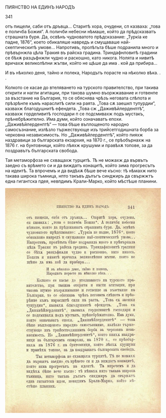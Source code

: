 ﻿ПИЯНСТВО НА ЕДИНЪ НАРОДЪ

341

отъ пищели, саби отъ дръвца... Старитѣ хора, очудени, сп казваха: „това е поличба Божия“. А поличби небесни нѣмаше, който да прѣдсказватъ страшната буря. Да, освѣнъ чудноватото прѣдсказание: „Туркіа ке падне, 1876“, което обикаляше навредъ и смущаваше най-скептическитѣ умове... Напротивъ, пролѣтьта бѣше подранила много и прѣвърнжла цѣла Тракия въ райска градина. Триндафнловитѣ градини се бѣхѫ разцъфнжли чудно и раскошно, като никога. Нолята и нивитѣ вричахж великолѣпни жътви, който не щѣше да има . кой да прибира...

И въ нѣколко деня, тайно и полека, Народътъ порасте на нѣколко вѣка. . .

Колкото се касае до втеляването на турското правителство, при такива открити и нагли агитации, при такова шумно въоржжавание и готвенпе за възстание на България, то се обяснява чрѣзъ неговата слѣпота и прѣзрѣнпе къмъ нараслитѣ сили на раята. „Това сѫ заешкп тупурдии“, казвахж благодушнитѣ ефендета. „Това сж „Даживѣйлерденптѣ“, казвахж горделивитѣ господари п се подсмивахж подъ мустакъ, прѣнебрѣжително. Има думи, който означаватъ епохи. „Даживѣйлерденптѣ“ — това бѣше въплощеното народно самосъзнание, излѣзло тържествующе изъ трийсетгодишната борба за черковна независимость. Но „Даживѣйлерденптѣ“, който пияхж наздравици за българската екзархия, на 1870 г., се прѣобърнахж на 1876 г. на бунтовници, който лѣяхж крушуми и правѣхѫ топове, за да поздравътъ българската свобода.

Тая метаморфоза не схващахж турцитѣ. Тѣ не можахж да вървътъ заедно съ врѣмето си и да виждатъ конацитѣ, който зима прогресътъ на идеитѣ. Та впрочемъ и да видѣхѫ бѣше вече късно: тѣ нѣмахж нито такава широка тъмница, нпто такъвъ дълъгъ синджиръ да свържжтъ една гигантска пдея, невпдимъ Крали-Марко, който мѣстѣше планини.

![original](images/382.jpg)

